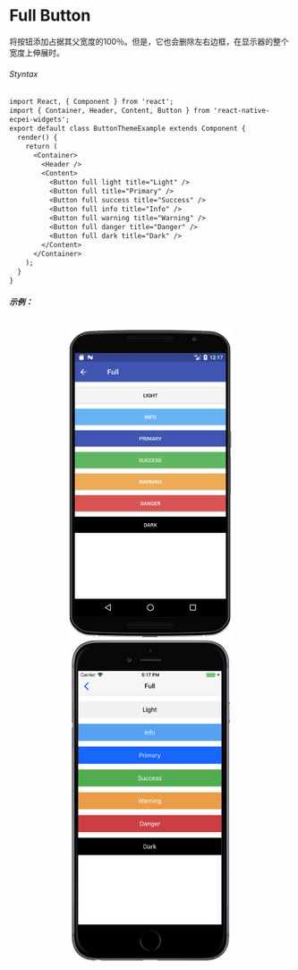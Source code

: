 # Full Button
将按钮添加占据其父宽度的100％。但是，它也会删除左右边框，在显示器的整个宽度上伸展时。

###### Styntax

```
import React, { Component } from 'react';
import { Container, Header, Content, Button } from 'react-native-ecpei-widgets';
export default class ButtonThemeExample extends Component {
  render() {
    return (
      <Container>
        <Header />
        <Content>
          <Button full light title="Light" />
          <Button full title="Primary" />
          <Button full success title="Success" />
          <Button full info title="Info" />
          <Button full warning title="Warning" />
          <Button full danger title="Danger" />
          <Button full dark title="Dark" />
        </Content>
      </Container>
    );
  }
}
```

##### 示例：
<br />

<div align=center >
<img src="images/ButtonFull-android.png" />
<img src="images/ButtonFull-ios.png" /> 
</div>